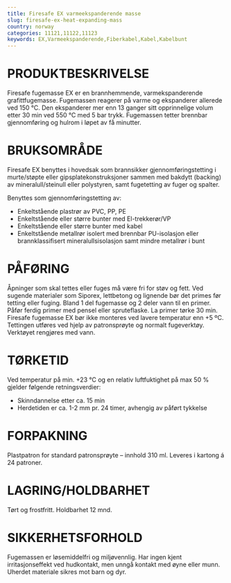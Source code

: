 ```yaml
---
title: Firesafe EX varmeekspanderende masse
slug: firesafe-ex-heat-expanding-mass
country: norway
categories: 11121,11122,11123
keywords: EX,Varmeekspanderende,Fiberkabel,Kabel,Kabelbunt
---
```


# PRODUKTBESKRIVELSE

Firesafe fugemasse EX er en brannhemmende, varmekspanderende grafittfugemasse. Fugemassen reagerer på varme og ekspanderer allerede ved 150 °C. Den ekspanderer mer enn 13 ganger sitt opprinnelige volum etter 30 min ved 550 °C med 5 bar trykk. Fugemassen tetter brennbar gjennomføring og hulrom i løpet av få minutter.

# BRUKSOMRÅDE

Firesafe EX benyttes i hovedsak som brannsikker gjennomføringstetting i murte/støpte eller gipsplatekonstruksjoner sammen med bakdytt (backing) av mineralull/steinull eller polystyren, samt fugetetting av fuger og spalter.

Benyttes som gjennomføringstetting av:

- Enkeltstående plastrør av PVC, PP, PE
- Enkeltstående eller større bunter med El-trekkerør/VP
- Enkeltstående eller større bunter med kabel
- Enkeltstående metallrør isolert med brennbar PU-isolasjon eller brannklassifisert mineralullsisolasjon samt mindre metallrør i bunt

# PÅFØRING

Åpninger som skal tettes eller fuges må være fri for støv og fett. Ved sugende materialer som Siporex, lettbetong og lignende bør det primes før tetting eller fuging. Bland 1 del fugemasse og 2 deler vann til en primer. Påfør ferdig primer med pensel eller spruteflaske. La primer tørke 30 min. Firesafe fugemasse EX bør ikke monteres ved lavere temperatur enn +5 ºC. Tettingen utføres ved hjelp av patronsprøyte og normalt fugeverktøy. Verktøyet rengjøres med vann.

# TØRKETID

Ved temperatur på min. +23 °C og en relativ luftfuktighet på max 50 % gjelder følgende retningsverdier:

- Skinndannelse etter ca. 15 min
- Herdetiden er ca. 1-2 mm pr. 24 timer, avhengig av påført tykkelse

# FORPAKNING

Plastpatron for standard patronsprøyte – innhold 310 ml. Leveres i kartong á 24 patroner.

# LAGRING/HOLDBARHET

Tørt og frostfritt. Holdbarhet 12 mnd.

# SIKKERHETSFORHOLD

Fugemassen er løsemiddelfri og miljøvennlig. Har ingen kjent irritasjonseffekt ved hudkontakt, men unngå kontakt med øyne eller munn. Uherdet materiale sikres mot barn og dyr.

